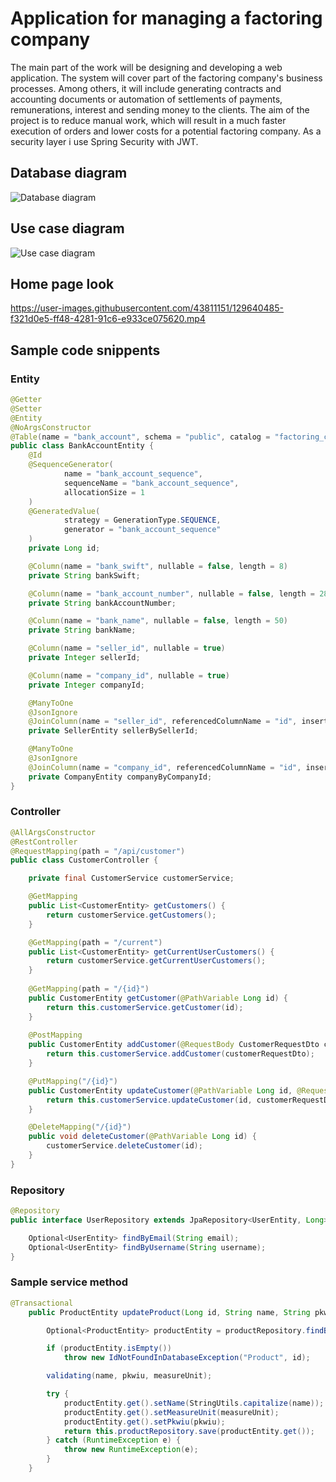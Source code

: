 # Application for managing a factoring company

The main part of the work will be designing and developing a web application. The system will cover part of the factoring company's business processes. Among others, it will include generating contracts and accounting documents or automation of settlements of payments, remunerations, interest and sending money to the clients. The aim of the project is to reduce manual work, which will result in a much faster execution of orders and lower costs for a potential factoring company. As a security layer i use Spring Security with JWT.

## Database diagram

![Database diagram](https://user-images.githubusercontent.com/43811151/119269484-31663f00-bbf8-11eb-89a0-5fe542b29d9e.png)

## Use case diagram

![Use case diagram](https://user-images.githubusercontent.com/43811151/119234776-da953280-bb2f-11eb-8961-ab117555f179.png)

## Home page look
https://user-images.githubusercontent.com/43811151/129640485-f321d0e5-ff48-4281-91c6-e933ce075620.mp4

## Sample code snippents

### Entity
```java
@Getter
@Setter
@Entity
@NoArgsConstructor
@Table(name = "bank_account", schema = "public", catalog = "factoring_company")
public class BankAccountEntity {
    @Id
    @SequenceGenerator(
            name = "bank_account_sequence",
            sequenceName = "bank_account_sequence",
            allocationSize = 1
    )
    @GeneratedValue(
            strategy = GenerationType.SEQUENCE,
            generator = "bank_account_sequence"
    )
    private Long id;

    @Column(name = "bank_swift", nullable = false, length = 8)
    private String bankSwift;

    @Column(name = "bank_account_number", nullable = false, length = 28, unique = true)
    private String bankAccountNumber;

    @Column(name = "bank_name", nullable = false, length = 50)
    private String bankName;

    @Column(name = "seller_id", nullable = true)
    private Integer sellerId;

    @Column(name = "company_id", nullable = true)
    private Integer companyId;

    @ManyToOne
    @JsonIgnore
    @JoinColumn(name = "seller_id", referencedColumnName = "id", insertable = false, updatable = false)
    private SellerEntity sellerBySellerId;

    @ManyToOne
    @JsonIgnore
    @JoinColumn(name = "company_id", referencedColumnName = "id", insertable = false, updatable = false)
    private CompanyEntity companyByCompanyId;
}
```

### Controller
```java 
@AllArgsConstructor
@RestController
@RequestMapping(path = "/api/customer")
public class CustomerController {

    private final CustomerService customerService;

    @GetMapping
    public List<CustomerEntity> getCustomers() {
        return customerService.getCustomers();
    }

    @GetMapping(path = "/current")
    public List<CustomerEntity> getCurrentUserCustomers() {
        return customerService.getCurrentUserCustomers();
    }
    
    @GetMapping(path = "/{id}")
    public CustomerEntity getCustomer(@PathVariable Long id) {
        return this.customerService.getCustomer(id);
    }
    
    @PostMapping
    public CustomerEntity addCustomer(@RequestBody CustomerRequestDto customerRequestDto) {
        return this.customerService.addCustomer(customerRequestDto);
    }

    @PutMapping("/{id}")
    public CustomerEntity updateCustomer(@PathVariable Long id, @RequestBody CustomerRequestDto customerRequestDto) {
        return this.customerService.updateCustomer(id, customerRequestDto);
    }

    @DeleteMapping("/{id}")
    public void deleteCustomer(@PathVariable Long id) {
        customerService.deleteCustomer(id);
    }
}
```

### Repository

```java
@Repository
public interface UserRepository extends JpaRepository<UserEntity, Long> {

    Optional<UserEntity> findByEmail(String email);
    Optional<UserEntity> findByUsername(String username);
}
```

### Sample service method

```java
@Transactional
    public ProductEntity updateProduct(Long id, String name, String pkwiu, String measureUnit) {

        Optional<ProductEntity> productEntity = productRepository.findById(id);

        if (productEntity.isEmpty())
            throw new IdNotFoundInDatabaseException("Product", id);

        validating(name, pkwiu, measureUnit);

        try {
            productEntity.get().setName(StringUtils.capitalize(name));
            productEntity.get().setMeasureUnit(measureUnit);
            productEntity.get().setPkwiu(pkwiu);
            return this.productRepository.save(productEntity.get());
        } catch (RuntimeException e) {
            throw new RuntimeException(e);
        }
    }
```




